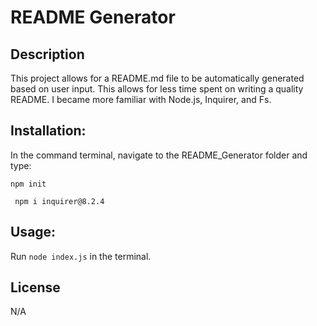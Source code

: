 # README Generator

  ## Description

  This project allows for a README.md file to be automatically generated based on user input. This allows for less time spent on writing a quality README. I became more familiar with Node.js, Inquirer, and Fs.
  
  
  ## Installation: 

  In the command terminal, navigate to the README_Generator folder and type:

  `npm init`

 ` npm i inquirer@8.2.4`

  ## Usage: 

  Run `node index.js` in the terminal.

  ## License

  N/A

  